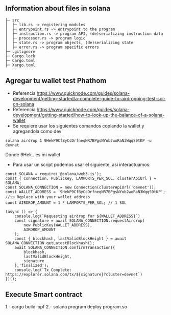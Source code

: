 ## Information about files in solana

```
├─ src
│  ├─ lib.rs -> registering modules
│  ├─ entrypoint.rs -> entrypoint to the program
│  ├─ instruction.rs -> program API, (de)serializing instruction data
│  ├─ processor.rs -> program logic
│  ├─ state.rs -> program objects, (de)serializing state
│  ├─ error.rs -> program specific errors
├─ .gitignore
├─ Cargo.lock
├─ Cargo.toml
├─ Xargo.toml
```

## Agregar tu wallet test Phathom
- Referencia https://www.quicknode.com/guides/solana-development/getting-started/a-complete-guide-to-airdropping-test-sol-on-solana
- Referencia https://www.quicknode.com/guides/solana-development/getting-started/how-to-look-up-the-balance-of-a-solana-wallet
- Se requiere usar los siguientes comandos copiando la wallet y agregandola como dev

```
solana airdrop 1 9HekP9CfByCcDrfneqNR7BPgsNYob2woRaN3WqqS9tKP -u devnet
```
Donde 9Hek.. es mi wallet 

- Para usar un script podemos usar el siguiente, asi interactuamos:
```
const SOLANA = require('@solana/web3.js');
const { Connection, PublicKey, LAMPORTS_PER_SOL, clusterApiUrl } = SOLANA;
const SOLANA_CONNECTION = new Connection(clusterApiUrl('devnet'));
const WALLET_ADDRESS = '9HekP9CfByCcDrfneqNR7BPgsNYob2woRaN3WqqS9tKP'; //👈 Replace with your wallet address
const AIRDROP_AMOUNT = 1 * LAMPORTS_PER_SOL; // 1 SOL 

(async () => {
    console.log(`Requesting airdrop for ${WALLET_ADDRESS}`)
    const signature = await SOLANA_CONNECTION.requestAirdrop(
        new PublicKey(WALLET_ADDRESS),
        AIRDROP_AMOUNT
    );
    const { blockhash, lastValidBlockHeight } = await SOLANA_CONNECTION.getLatestBlockhash();
    await SOLANA_CONNECTION.confirmTransaction({
        blockhash,
        lastValidBlockHeight,
        signature
    },'finalized');
    console.log(`Tx Complete: https://explorer.solana.com/tx/${signature}?cluster=devnet`)
})();
```

## Execute Smart contract
1.- cargo build-bpf
2.- solana program deploy program.so

